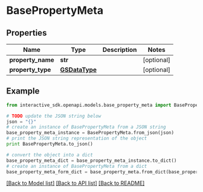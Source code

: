 # BasePropertyMeta


## Properties

Name | Type | Description | Notes
------------ | ------------- | ------------- | -------------
**property_name** | **str** |  | [optional] 
**property_type** | [**GSDataType**](GSDataType.md) |  | [optional] 

## Example

```python
from interactive_sdk.openapi.models.base_property_meta import BasePropertyMeta

# TODO update the JSON string below
json = "{}"
# create an instance of BasePropertyMeta from a JSON string
base_property_meta_instance = BasePropertyMeta.from_json(json)
# print the JSON string representation of the object
print BasePropertyMeta.to_json()

# convert the object into a dict
base_property_meta_dict = base_property_meta_instance.to_dict()
# create an instance of BasePropertyMeta from a dict
base_property_meta_form_dict = base_property_meta.from_dict(base_property_meta_dict)
```
[[Back to Model list]](../README.md#documentation-for-models) [[Back to API list]](../README.md#documentation-for-api-endpoints) [[Back to README]](../README.md)


